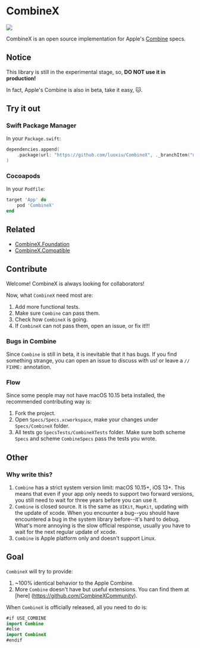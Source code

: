 # CombineX

<img src="https://img.shields.io/travis/luoxiu/CombineX.svg">

CombineX is an open source implementation for Apple's [Combine](https://developer.apple.com/documentation/combine) specs.

## Notice

This library is still in the experimental stage, so, **DO NOT use it in production!**

In fact, Apple's Combine is also in beta, take it easy, 🐱.

## Try it out

### Swift Package Manager

In your `Package.swift`:

```swift
dependencies.append(
    .package(url: "https://github.com/luoxiu/CombineX", ._branchItem("master")
)
```

### Cocoapods

In your `Podfile`:

```ruby
target 'App' do 
    pod 'CombineX'
end
```

## Related

- [CombineX.Foundation](https://github.com/CombineXCommunity/CombineX.Foundation)
- [CombineX.Compatible](https://github.com/CombineXCommunity/CombineX.Compatible)

## Contribute

Welcome! CombineX is always looking for collaborators! 

Now, what `CombineX` need most are:

1. Add more functional tests.
2. Make sure `Combine` can pass them.
3. Check how `CombineX` is going.
4. If `CombineX` can not pass them, open an issue, or fix it!!!

### Bugs in Combine

Since `Combine` is still in beta, it is inevitable that it has bugs. If you find something strange, you can open an issue to discuss with us! or leave a `// FIXME:` annotation.

### Flow

Since some people may not have macOS 10.15 beta installed, the recommended contributing way is: 

1. Fork the project.
2. Open `Specs/Specs.xcworkspace`, make your changes under `Specs/CombineX` folder. 
3. All tests go `SpecsTests/CombineXTests` folder. Make sure both scheme `Specs` and scheme `CombineSpecs` pass the tests you wrote.


## Other

### Why write this?

1. `Combine` has a strict system version limit: macOS 10.15+, iOS 13+. This means that even if your app only needs to support two forward versions, you still need to wait for three years before you can use it.
2. `Combine` is closed source. It is the same as `UIKit`, `MapKit`, updating with the update of xcode. When you encounter a bug--you should have encountered a bug in the system library before--it's hard to debug. What's more annoying is the slow official response, usually you have to wait for the next regular update of xcode.
3. `Combine` is Apple platform only and doesn't support Linux.

## Goal

`CombineX` will try to provide:

1. ~100% identical behavior to the Apple Combine.
2. More `Combine` doesn't have but useful extensions. You can find them at [here] (https://github.com/CombineXCommunity).

When `CombineX` is officially released, all you need to do is:

```swift
#if USE_COMBINE
import Combine
#else
import CombineX
#endif
```

